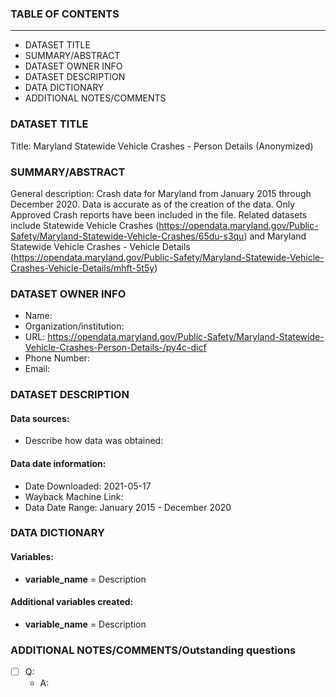 ### TABLE OF CONTENTS
---------------------

- DATASET TITLE
- SUMMARY/ABSTRACT
- DATASET OWNER INFO
- DATASET DESCRIPTION 
- DATA DICTIONARY
- ADDITIONAL NOTES/COMMENTS

### DATASET TITLE

Title: Maryland Statewide Vehicle Crashes - Person Details (Anonymized)

### SUMMARY/ABSTRACT

General description: Crash data for Maryland from January 2015 through December 2020. Data is accurate as of the creation of the data. Only Approved Crash reports have been included in the file. Related datasets include Statewide Vehicle Crashes (https://opendata.maryland.gov/Public-Safety/Maryland-Statewide-Vehicle-Crashes/65du-s3qu) and Maryland Statewide Vehicle Crashes - Vehicle Details (https://opendata.maryland.gov/Public-Safety/Maryland-Statewide-Vehicle-Crashes-Vehicle-Details/mhft-5t5y)

### DATASET OWNER INFO

- Name: 
- Organization/institution: 
- URL: https://opendata.maryland.gov/Public-Safety/Maryland-Statewide-Vehicle-Crashes-Person-Details-/py4c-dicf
- Phone Number: 
- Email: 

### DATASET DESCRIPTION 

#### Data sources: 

- Describe how data was obtained: 

#### Data date information:

- Date Downloaded: 2021-05-17
- Wayback Machine Link: 
- Data Date Range: 	January 2015 - December 2020


### DATA DICTIONARY

#### Variables:

- **variable_name** = Description

#### Additional variables created:

- **variable_name** = Description

### ADDITIONAL NOTES/COMMENTS/Outstanding questions

- [ ] Q:
    - A: 




